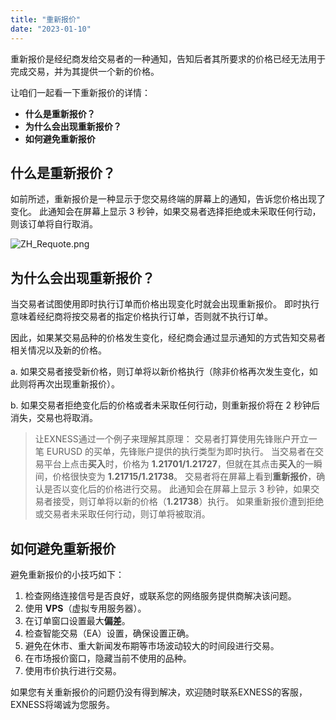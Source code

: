 ```yaml
---
title: "重新报价"
date: "2023-01-10"
---
```


重新报价是经纪商发给交易者的一种通知，告知后者其所要求的价格已经无法用于完成交易，并为其提供一个新的价格。

让咱们一起看一下重新报价的详情：

- **什么是重新报价？**
- **为什么会出现重新报价？**
- **如何避免重新报价**

## **什么是重新报价？**

如前所述，重新报价是一种显示于您交易终端的屏幕上的通知，告诉您价格出现了变化。 此通知会在屏幕上显示 3 秒钟，如果交易者选择拒绝或未采取任何行动，则该订单将自行取消。

![ZH_Requote.png](https://testingcf.jsdelivr.net/gh/jarlin8/OSS@main/exhelp/ZH_Requote.png)

## **为什么会出现重新报价？**

当交易者试图使用即时执行订单而价格出现变化时就会出现重新报价。 即时执行意味着经纪商将按交易者的指定价格执行订单，否则就不执行订单。

因此，如果某交易品种的价格发生变化，经纪商会通过显示通知的方式告知交易者相关情况以及新的价格。

a. 如果交易者接受新价格，则订单将以新价格执行（除非价格再次发生变化，如此则将再次出现重新报价）。

b. 如果交易者拒绝变化后的价格或者未采取任何行动，则重新报价将在 2 秒钟后消失，交易也将取消。

> 让EXNESS通过一个例子来理解其原理：
> 交易者打算使用先锋账户开立一笔 EURUSD 的买单，先锋账户提供的执行类型为即时执行。 当交易者在交易平台上点击**买入**时，价格为 **1.21701/1.21727**，但就在其点击**买入**的一瞬间，价格很快变为 **1.21715/1.21738**。 交易者将在屏幕上看到**重新报价**，确认是否以变化后的价格进行交易。 此通知会在屏幕上显示 3 秒钟，如果交易者接受，则订单将以新的价格（**1.21738**）执行。 如果重新报价遭到拒绝或交易者未采取任何行动，则订单将被取消。

## **如何避免重新报价**

避免重新报价的小技巧如下：

1. 检查网络连接信号是否良好，或联系您的网络服务提供商解决该问题。
2. 使用 **VPS**（虚拟专用服务器）。
3. 在订单窗口设置最大**偏差**。
4. 检查智能交易（EA）设置，确保设置正确。
5. 避免在休市、重大新闻发布期等市场波动较大的时间段进行交易。
6. 在市场报价窗口，隐藏当前不使用的品种。
7. 使用市价执行进行交易。

如果您有关重新报价的问题仍没有得到解决，欢迎随时联系EXNESS的客服，EXNESS将竭诚为您服务。
